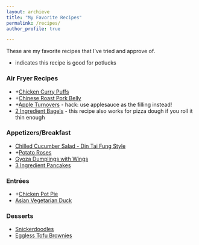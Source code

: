 ```yaml
---
layout: archieve
title: "My Favorite Recipes"
permalink: /recipes/
author_profile: true

---
```

These are my favorite recipes that I've tried and approve of. 
+ indicates this recipe is good for potlucks

### Air Fryer Recipes
* +[Chicken Curry Puffs](https://cookpad.com/us/recipes/3297729-airfried-chicken-curry-puffs-using-store-bought-pratha-dough)
* +[Chinese Roast Pork Belly](https://www.youtube.com/watch?v=wPZbCUa0Vck)
* +[Apple Turnovers](https://www.5minutesformom.com/106889/airfryer-apple-pie-filo-pastries/) - hack: use applesauce as the filling instead!
* [2 Ingredient Bagels](https://hip2save.com/recipes/2-ingredient-air-fryer-bagels/) - this recipe also works for pizza dough if you roll it thin enough

### Appetizers/Breakfast
* [Chilled Cucumber Salad - Din Tai Fung Style](https://www.simmerandsauce.com/savory-recipes/chilled-cucumber-salad/)
* +[Potato Roses](https://tasty.co/recipe/potato-roses)
* [Gyoza Dumplings with Wings](https://tasty.co/recipe/gyoza-dumplings)
* [3 Ingredient Pancakes](https://cafedelites.com/easy-3-ingredient-pancakes/)

### Entrées
* +[Chicken Pot Pie](https://www.tasteofhome.com/recipes/favorite-chicken-potpie/)
* [Asian Vegetarian Duck](https://www.youtube.com/watch?v=Kxo6I5C3aX4&t=369s)

### Desserts
* [Snickerdoodles](https://www.modernhoney.com/the-best-snickerdoodle-cookie-recipe/)
* [Eggless Tofu Brownies](https://www.egglesscooking.com/eggless-brownies-using-silken-tofu/)
